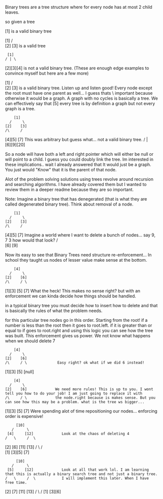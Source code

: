 Binary trees are a tree structure where for every node has at most 2 child leaves.

so given a tree

   [1] is a  valid binary tree

   [1]
   / \
 [2] [3] is a valid tree

     [1]
    / | \
  [2][3][4] is not a valid binary tree. (These are enough edge examples to convince myself but here are a few more)


  [1]
  / \
[2] [3]  is a valid binary tree. Listen up and listen good! Every node except the root must have one parent as well... I guess thats 
  \      important because otherwise it would be a graph. A graph with no cycles is basically a tree. We can effectively say that
  [5]    every tree is by definition a graph but not every graph is a tree.


        [1]
      /     \
    [2]    [3]
    /\     /
  [4][5]  [7]  This was arbitrary but guess what... not a valid binary tree.
         / | \
       [6][9][20]


So a node will have both a left and right pointer which will either be null or will point to a child. I guess you could doubly link the tree. Im interested in these implications.. wait I already answered that It would just be a graph. You just would "Know" that it is the parent of that node.


Alot of the problem solving solutions using trees revolve around recursion and searching algorithms. I have already covered them but I wanted to review them in a deeper readme because they are so important.

Note:
Imagine a binary tree that has denegerated (that is what they are called degenerated binary tree). Think about removal of a node.

        [1]
      /     \
    [2]    [3]
    /\     /
  [4][5]  [7]   Imagine a world where I want to delete a bunch of nodes... say 9, 7 3 how would that look?
         /  \
       [6] [9]

Now its easy to see that Binary Trees need structure re-enforcement... 
In school they taught us nodes of lesser value make sense at the bottom.


        [4]
      /     \
    [2]    [6]
    /\     / \
  [1][3]  [5] [7]  What the heck! This makes no sense right? but with an enforcement we can kinda decide how things should be handled.

  in a typical binary tree you must decide how to insert how to delete and that is basically the rules of what the problem needs.

  for this particular tree nodes go in this order.  Starting from the root! if a number is less than the root then it goes to root.left. if it is greater than or equal to if goes to root.right and using this logic you can see how the tree was built. This enforcement gives us power.  We not know what happens when we should delete 7

        [4]
      /     \
    [2]    [6]
    /\     / \              Easy right? ok what if we did 6 instead!
  [1][3]  [5] [null]


        [4]
      /     \
    [2]    [6]             We need more rules! This is up to you. I wont tell you how to do your job! I am just going to replace it with
    /\     / \             the node.right because is makes sense. But you can see how this may be a problem. what is the tree ws bigger...
  [1][3]  [5] [7]           Were spending alot of time repositioning our nodes... enforcing order is expensive!


         [10]
       /      \
     [4]     [12]             Look at the chaos of deleting 4
    /   \     /  \            
  [2]   [6] [11]  [13]
  / \    / \
[1] [3][5] [7]



         [10]
       /      \
     [5]     [12]             Look at all that work lol. I am learning that this is actually a binary search tree and not just a binary tree.
    /   \     /  \            I will implement this later. When I have free time.
  [2]   [7] [11]  [13]
  / \    / 
[1] [3][6]